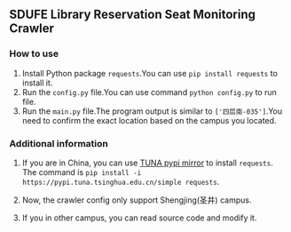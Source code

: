 ## SDUFE Library Reservation Seat Monitoring Crawler

### How to use

1. Install Python package `requests`.You can use `pip install requests` to install it.
1. Run the `config.py` file.You can use command `python config.py` to run file.
1. Run the `main.py` file.The program output is similar to `['四层南-035']`.You need to confirm the exact location based on the campus you located.

### Additional information

1. If you are in China, you can use [TUNA pypi mirror](https://mirrors.tuna.tsinghua.edu.cn/help/pypi/) to install `requests`. The command is `pip install -i https://pypi.tuna.tsinghua.edu.cn/simple requests`.
1. Now, the crawler config only support Shengjing(圣井) campus.

1. If you in other campus, you can read source code and modify it.